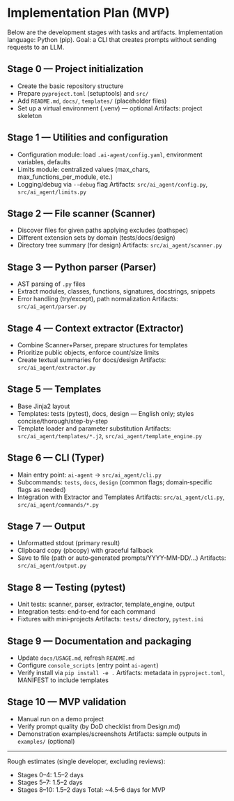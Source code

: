 # Implementation Plan (MVP)

Below are the development stages with tasks and artifacts. Implementation language: Python (pip). Goal: a CLI that creates prompts without sending requests to an LLM.

## Stage 0 — Project initialization
- Create the basic repository structure
- Prepare `pyproject.toml` (setuptools) and `src/`
- Add `README.md`, `docs/`, `templates/` (placeholder files)
- Set up a virtual environment (.venv) — optional
Artifacts: project skeleton

## Stage 1 — Utilities and configuration
- Configuration module: load `.ai-agent/config.yaml`, environment variables, defaults
- Limits module: centralized values (max_chars, max_functions_per_module, etc.)
- Logging/debug via `--debug` flag
Artifacts: `src/ai_agent/config.py`, `src/ai_agent/limits.py`

## Stage 2 — File scanner (Scanner)
- Discover files for given paths applying excludes (pathspec)
- Different extension sets by domain (tests/docs/design)
- Directory tree summary (for design)
Artifacts: `src/ai_agent/scanner.py`

## Stage 3 — Python parser (Parser)
- AST parsing of `.py` files
- Extract modules, classes, functions, signatures, docstrings, snippets
- Error handling (try/except), path normalization
Artifacts: `src/ai_agent/parser.py`

## Stage 4 — Context extractor (Extractor)
- Combine Scanner+Parser, prepare structures for templates
- Prioritize public objects, enforce count/size limits
- Create textual summaries for docs/design
Artifacts: `src/ai_agent/extractor.py`

## Stage 5 — Templates
- Base Jinja2 layout
- Templates: tests (pytest), docs, design — English only; styles concise/thorough/step-by-step
- Template loader and parameter substitution
Artifacts: `src/ai_agent/templates/*.j2`, `src/ai_agent/template_engine.py`

## Stage 6 — CLI (Typer)
- Main entry point: `ai-agent` → `src/ai_agent/cli.py`
- Subcommands: `tests`, `docs`, `design` (common flags; domain‑specific flags as needed)
- Integration with Extractor and Templates
Artifacts: `src/ai_agent/cli.py`, `src/ai_agent/commands/*.py`

## Stage 7 — Output
- Unformatted stdout (primary result)
- Clipboard copy (pbcopy) with graceful fallback
- Save to file (path or auto‑generated prompts/YYYY-MM-DD/...)
Artifacts: `src/ai_agent/output.py`

## Stage 8 — Testing (pytest)
- Unit tests: scanner, parser, extractor, template_engine, output
- Integration tests: end‑to‑end for each command
- Fixtures with mini‑projects
Artifacts: `tests/` directory, `pytest.ini`

## Stage 9 — Documentation and packaging
- Update `docs/USAGE.md`, refresh `README.md`
- Configure `console_scripts` (entry point `ai-agent`)
- Verify install via `pip install -e .`
Artifacts: metadata in `pyproject.toml`, MANIFEST to include templates

## Stage 10 — MVP validation
- Manual run on a demo project
- Verify prompt quality (by DoD checklist from Design.md)
- Demonstration examples/screenshots
Artifacts: sample outputs in `examples/` (optional)

---

Rough estimates (single developer, excluding reviews):
- Stages 0–4: 1.5–2 days
- Stages 5–7: 1.5–2 days
- Stages 8–10: 1.5–2 days
Total: ~4.5–6 days for MVP


